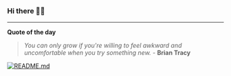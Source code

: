 ### Hi there 👋🏻


---

**Quote of the day**

> *You can only grow if you're willing to feel awkward and uncomfortable when you try something new.* - **Brian Tracy** 

[![README.md](https://github.com/marcolovazzano/marcolovazzano/actions/workflows/readme.yml/badge.svg?branch=main)](https://github.com/marcolovazzano/marcolovazzano/actions/workflows/readme.yml)
